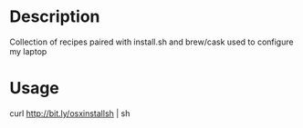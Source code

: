 Description
===========
Collection of recipes paired with install.sh and brew/cask used to configure my laptop

Usage
=====
curl http://bit.ly/osxinstallsh | sh
